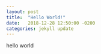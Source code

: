 ```yaml
---
layout: post
title:  "Hello World!"
date:   2018-12-28 12:50:00 -0200
categories: jekyll update
---
```

hello world
